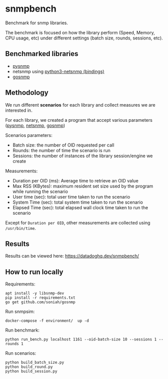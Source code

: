 # snmpbench

Benchmark for snmp libraries.

The benchmark is focused on how the library perform (Speed, Memory, CPU usage, etc) under different settings (batch size, rounds, sessions, etc).

## Benchmarked libraries

- [pysnmp](https://github.com/etingof/pysnmp)
- netsnmp using [python3-netsnmp (bindings)](https://github.com/bluecmd/python3-netsnmp)
- [gosnmp](https://github.com/soniah/gosnmp)

## Methodology

We run different **scenarios** for each library and collect measures we are interested in.

For each library, we created a program that accept various parameters ([pysnmp](pysnmp/pysnmp_bench.py), [netsnmp](netsnmp/netsnmp_bench.py), [gosnmp](gosnmp/gosnmp_bench.go))

Scenarios parameters:
- Batch size: the number of OID requested per call
- Rounds: the number of time the scenario is run
- Sessions: the number of instances of the library session/engine we create

Measurements:
- Duration per OID (ms): Average time to retrieve an OID value
- Max RSS (KBytes): maximum resident set size used by the program while running the scenario
- User time (sec): total user time taken to run the scenario 
- System Time (sec): total system time taken to run the scenario
- Elapsed Time (sec): total elapsed wall clock time taken to run the scenario

Except for `Duration per OID`, other measurements are collected using `/usr/bin/time`. 

## Results

Results can be viewed here: https://datadoghq.dev/snmpbench/

## How to run locally

Requirements:

```
apt install -y libsnmp-dev
pip install -r requirements.txt
go get github.com/soniah/gosnmp
```

Run snmpsim:

```
docker-compose -f environment/  up -d
```

Run benchmark:

```
python run_bench.py localhost 1161 --oid-batch-size 10 --sessions 1 --rounds 1
```

Run scenarios:

```
python build_batch_size.py
python build_round.py
python build_session.py
```
